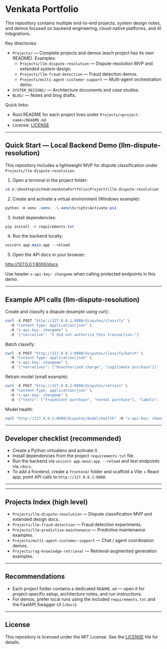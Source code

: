 # Venkata Portfolio

This repository contains multiple end-to-end projects, system design notes, and demos focused on backend engineering, cloud-native platforms, and AI integrations.

Key directories:

- `Projects/` — Complete projects and demos (each project has its own README). Examples:
  - `Projects/llm-dispute-resolution` — Dispute resolution MVP and extended system design.
  - `Projects/llm-fraud-detection` — Fraud detection demos.
  - `Projects/multi-agent-customer-support` — Multi-agent orchestration demo.
- `SYSTEM_DESIGNS/` — Architecture documents and case studies.
- `BLOG/` — Notes and blog drafts.

Quick links:

- Root README for each project lives under `Projects/<project-name>/README.md`.
- License: [LICENSE](LICENSE)

---

## Quick Start — Local Backend Demo (llm-dispute-resolution)

This repository includes a lightweight MVP for dispute classification under `Projects/llm-dispute-resolution`.

1. Open a terminal in the project folder:

```powershell
cd e:\Desktop\GitHub\VenkataPortfolio\Projects\llm-dispute-resolution
```

2. Create and activate a virtual environment (Windows example):

```powershell
python -m venv .venv; .\.venv\Scripts\Activate.ps1
```

3. Install dependencies:

```powershell
pip install -r requirements.txt
```

4. Run the backend locally:

```powershell
uvicorn app.main:app --reload
```

5. Open the API docs in your browser:

http://127.0.0.1:8000/docs

Use header `x-api-key: changeme` when calling protected endpoints in this demo.

---

## Example API calls (llm-dispute-resolution)

Create and classify a dispute (example using curl):

```powershell
curl -X POST "http://127.0.0.1:8000/disputes/classify" \
  -H "Content-Type: application/json" \
  -H "x-api-key: changeme" \
  -d '{"narrative": "I did not authorize this transaction."}'
```

Batch classify:

```powershell
curl -X POST "http://127.0.0.1:8000/disputes/classify/batch" \
  -H "Content-Type: application/json" \
  -H "x-api-key: changeme" \
  -d '{"narratives": ["Unauthorized charge", "Legitimate purchase"]}'
```

Retrain model (small example):

```powershell
curl -X POST "http://127.0.0.1:8000/disputes/retrain" \
  -H "Content-Type: application/json" \
  -H "x-api-key: changeme" \
  -d '{"texts": ["fraudulent purchase", "normal purchase"], "labels": [1,0]}'
```

Model health:

```powershell
curl "http://127.0.0.1:8000/disputes/model/health" -H "x-api-key: changeme"
```

---

## Developer checklist (recommended)

- Create a Python virtualenv and activate it.
- Install dependencies from the project `requirements.txt` file.
- Run the backend via `uvicorn app.main:app --reload` and test endpoints via `/docs`.
- To add a frontend, create a `frontend/` folder and scaffold a Vite + React app; point API calls to `http://127.0.0.1:8000`.

---

---

## Projects Index (high level)

- `Projects/llm-dispute-resolution` — Dispute classification MVP and extended design docs.
- `Projects/llm-fraud-detection` — Fraud detection experiments.
- `Projects/llm-predictive-maintenance` — Predictive maintenance examples.
- `Projects/multi-agent-customer-support` — Chat / agent coordination demos.
- `Projects/rag-knowledge-retrieval` — Retrieval-augmented generation examples.

---

## Recommendations

- Each project folder contains a dedicated `README.md` — open it for project-specific setup, architecture notes, and run instructions.
- For demos, prefer local runs using the included `requirements.txt` and the FastAPI Swagger UI (`/docs`).

---

## License

This repository is licensed under the MIT License. See the [LICENSE](LICENSE) file for details.
